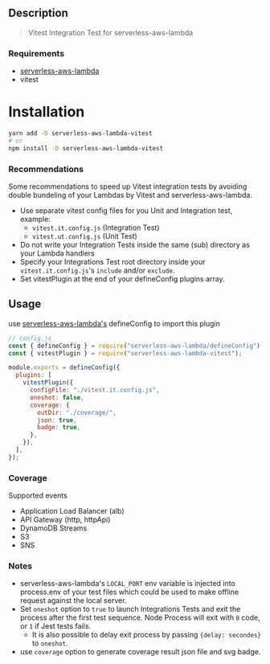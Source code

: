 ## Description

> Vitest Integration Test for serverless-aws-lambda

### Requirements

- [serverless-aws-lambda](https://github.com/Inqnuam/serverless-aws-lambda)
- vitest

# Installation

```bash
yarn add -D serverless-aws-lambda-vitest
# or
npm install -D serverless-aws-lambda-vitest
```

### Recommendations

Some recommendations to speed up Vitest integration tests by avoiding double bundeling of your Lambdas by Vitest and serverless-aws-lambda.

- Use separate vitest config files for you Unit and Integration test, example:
  - `vitest.it.config.js` (Integration Test)
  - `vitest.ut.config.js` (Unit Test)
- Do not write your Integration Tests inside the same (sub) directory as your Lambda handlers
- Specify your Integrations Test root directory inside your `vitest.it.config.js`'s `include` and/or `exclude`.
- Set vitestPlugin at the end of your defineConfig plugins array.

## Usage

use [serverless-aws-lambda's](https://github.com/Inqnuam/serverless-aws-lambda) defineConfig to import this plugin

```js
// config.js
const { defineConfig } = require("serverless-aws-lambda/defineConfig");
const { vitestPlugin } = require("serverless-aws-lambda-vitest");

module.exports = defineConfig({
  plugins: [
    vitestPlugin({
      configFile: "./vitest.it.config.js",
      oneshot: false,
      coverage: {
        outDir: "./coverage/",
        json: true,
        badge: true,
      },
    }),
  ],
});
```

### Coverage

Supported events

- Application Load Balancer (alb)
- API Gateway (http, httpApi)
- DynamoDB Streams
- S3
- SNS

### Notes

- serverless-aws-lambda's `LOCAL_PORT` env variable is injected into process.env of your test files which could be used to make offline request against the local server.
- Set `oneshot` option to `true` to launch Integrations Tests and exit the process after the first test sequence. Node Process will exit with `0` code, or `1` if Jest tests fails.
  - It is also possible to delay exit process by passing `{delay: secondes}` to `oneshot`.
- use `coverage` option to generate coverage result json file and svg badge.
